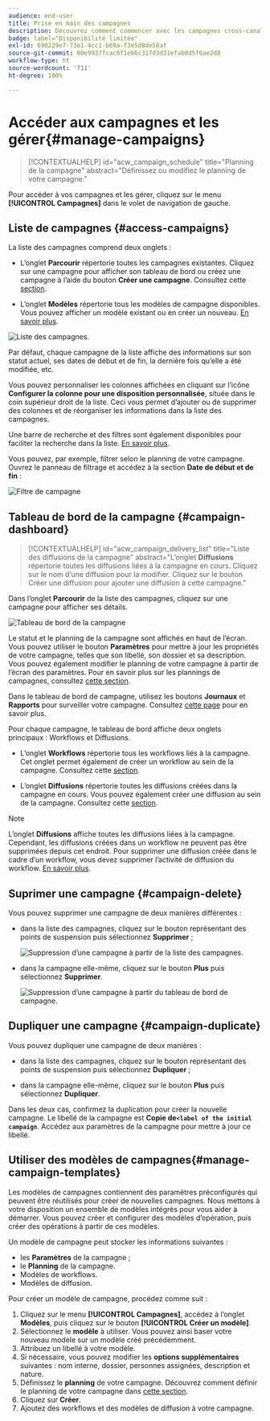 ```yaml
---
audience: end-user
title: Prise en main des campagnes
description: Découvrez comment commencer avec les campagnes cross-canal.
badge: label="Disponibilité limitée"
exl-id: 690229e7-73e1-4cc1-b69a-f3e5d8de58af
source-git-commit: 80e9937fcac0f1e66c317d3d31efab0d5f6ae2d8
workflow-type: ht
source-wordcount: '711'
ht-degree: 100%

---
```


# Accéder aux campagnes et les gérer{#manage-campaigns}

>[!CONTEXTUALHELP]
>id="acw_campaign_schedule"
>title="Planning de la campagne"
>abstract="Définissez ou modifiez le planning de votre campagne."

Pour accéder à vos campagnes et les gérer, cliquez sur le menu **[!UICONTROL Campagnes]** dans le volet de navigation de gauche.

## Liste de campagnes {#access-campaigns}

La liste des campagnes comprend deux onglets :

* L’onglet **Parcourir** répertorie toutes les campagnes existantes. Cliquez sur une campagne pour afficher son tableau de bord ou créez une campagne à l’aide du bouton **Créer une campagne**. Consultez cette [section](create-campaigns.md#create-campaigns).

* L’onglet **Modèles** répertorie tous les modèles de campagne disponibles. Vous pouvez afficher un modèle existant ou en créer un nouveau. [En savoir plus](#manage-campaign-templates).

![Liste des campagnes.](assets/campaign-list.png)

Par défaut, chaque campagne de la liste affiche des informations sur son statut actuel, ses dates de début et de fin, la dernière fois qu’elle a été modifiée, etc.

Vous pouvez personnaliser les colonnes affichées en cliquant sur l’icône **Configurer la colonne pour une disposition personnalisée**, située dans le coin supérieur droit de la liste. Ceci vous permet d’ajouter ou de supprimer des colonnes et de réorganiser les informations dans la liste des campagnes.

Une barre de recherche et des filtres sont également disponibles pour faciliter la recherche dans la liste. [En savoir plus](../get-started/user-interface.md#list-screens).

Vous pouvez, par exemple, filtrer selon le planning de votre campagne. Ouvrez le panneau de filtrage et accédez à la section **Date de début et de fin** :

![Filtre de campagne](assets/campaign-filter-on-dates.png)

## Tableau de bord de la campagne {#campaign-dashboard}

>[!CONTEXTUALHELP]
>id="acw_campaign_delivery_list"
>title="Liste des diffusions de la campagne"
>abstract="L’onglet **Diffusions** répertorie toutes les diffusions liées à la campagne en cours. Cliquez sur le nom d’une diffusion pour la modifier. Cliquez sur le bouton Créer une diffusion pour ajouter une diffusion à cette campagne."

Dans l’onglet **Parcourir** de la liste des campagnes, cliquez sur une campagne pour afficher ses détails.

![Tableau de bord de la campagne](assets/campaign-dashboard.png)

Le statut et le planning de la campagne sont affichés en haut de l’écran. Vous pouvez utiliser le bouton **Paramètres** pour mettre à jour les propriétés de votre campagne, telles que son libellé, son dossier et sa description. Vous pouvez également modifier le planning de votre campagne à partir de l’écran des paramètres. Pour en savoir plus sur les plannings de campagnes, consultez [cette section](create-campaigns.md#campaign-schedule).

Dans le tableau de bord de campagne, utilisez les boutons **Journaux** et **Rapports** pour surveiller votre campagne. Consultez [cette page](create-campaigns.md#create-campaigns) pour en savoir plus.

Pour chaque campagne, le tableau de bord affiche deux onglets principaux : Workflows et Diffusions.

* L’onglet **Workflows** répertorie tous les workflows liés à la campagne. Cet onglet permet également de créer un workflow au sein de la campagne. Consultez cette [section](create-campaigns.md#create-campaigns).

* L’onglet **Diffusions** répertorie toutes les diffusions créées dans la campagne en cours. Vous pouvez également créer une diffusion au sein de la campagne. Consultez cette [section](create-campaigns.md#create-campaigns).

>[!NOTE]
>
>L’onglet **Diffusions** affiche toutes les diffusions liées à la campagne. Cependant, les diffusions créées dans un workflow ne peuvent pas être supprimées depuis cet endroit. Pour supprimer une diffusion créée dans le cadre d’un workflow, vous devez supprimer l’activité de diffusion du workflow. [En savoir plus](../msg/gs-messages.md#delivery-delete).


## Suprimer une campagne {#campaign-delete}

Vous pouvez supprimer une campagne de deux manières différentes :

* dans la liste des campagnes, cliquez sur le bouton représentant des points de suspension puis sélectionnez **Supprimer** ;

  ![Suppression d’une campagne à partir de la liste des campagnes.](assets/delete-a-campaign-from-list.png)

* dans la campagne elle-même, cliquez sur le bouton **Plus** puis sélectionnez **Supprimer**.

  ![Suppression d’une campagne à partir du tableau de bord de campagne.](assets/delete-a-campaign-from-dashboard.png)


## Dupliquer une campagne {#campaign-duplicate}

Vous pouvez dupliquer une campagne de deux manières :

* dans la liste des campagnes, cliquez sur le bouton représentant des points de suspension puis sélectionnez **Dupliquer** ;

* dans la campagne elle-même, cliquez sur le bouton **Plus** puis sélectionnez **Dupliquer**.

Dans les deux cas, confirmez la duplication pour créer la nouvelle campagne. Le libellé de la campagne est **Copie de`<label of the initial campaign`**. Accédez aux paramètres de la campagne pour mettre à jour ce libellé.


## Utiliser des modèles de campagnes{#manage-campaign-templates}

Les modèles de campagnes contiennent des paramètres préconfigurés qui peuvent être réutilisés pour créer de nouvelles campagnes. Nous mettons à votre disposition un ensemble de modèles intégrés pour vous aider à démarrer. Vous pouvez créer et configurer des modèles d’opération, puis créer des opérations à partir de ces modèles.

Un modèle de campagne peut stocker les informations suivantes :

* les **Paramètres** de la campagne ;
* le **Planning** de la campagne.
* Modèles de workflows.
* Modèles de diffusion.

Pour créer un modèle de campagne, procédez comme suit :

1. Cliquez sur le menu **[!UICONTROL Campagnes]**, accédez à l’onglet **Modèles**, puis cliquez sur le bouton **[!UICONTROL Créer un modèle]**.
1. Sélectionnez le **modèle** à utiliser. Vous pouvez ainsi baser votre nouveau modèle sur un modèle créé précédemment.
1. Attribuez un libellé à votre modèle.
1. Si nécessaire, vous pouvez modifier les **options supplémentaires** suivantes : nom interne, dossier, personnes assignées, description et nature.
1. Définissez le **planning** de votre campagne. Découvrez comment définir le planning de votre campagne dans [cette section](create-campaigns.md#campaign-schedule).
1. Cliquez sur **Créer**.
1. Ajoutez des workflows et des modèles de diffusion à votre campagne.
